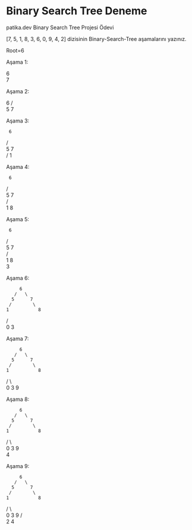 # Binary Search Tree Deneme
 patika.dev Binary Search Tree Projesi Ödevi 

[7, 5, 1, 8, 3, 6, 0, 9, 4, 2] dizisinin Binary-Search-Tree aşamalarını yazınız.

Root=6

Aşama 1:

6
 \
  7   

Aşama 2:

   6
 /   \
5      7   

Aşama 3:

     6
   /   \
  5      7   
 /
1

Aşama 4:

     6
   /   \
  5      7   
 /        \
1           8

Aşama 5:

     6
   /   \
  5      7   
 /        \
1           8
 \
  3

Aşama 6:

         6
       /   \
      5      7   
     /        \
    1           8
   /  \
  0    3

Aşama 7:

         6
       /   \
      5      7   
     /        \
    1           8
   /  \          \
  0    3          9

Aşama 8:

         6
       /   \
      5      7   
     /        \
    1           8
   /  \          \
  0    3          9
        \
         4

Aşama 9:

         6
       /   \
      5      7   
     /        \
    1           8
   /  \          \
  0    3          9
     /   \
    2     4
